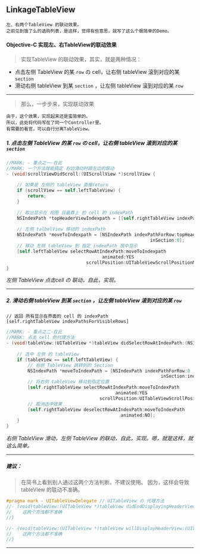 ## LinkageTableView

```
左、右两个TableView 的联动效果。
之前见到饿了么的选购列表，是这样，觉得有些意思，就写了这么个极简单的Demo。
```

#### Objective-C 实现左、右TableView的联动效果

> 实现TableView 的联动效果，其实，就是两种情况：

- 点击左侧 TableView 的某 `row` の cell，让右侧 tableView 滚到对应的某 `section`
- 滑动右侧 tableView 到某 `section` ，让左侧 tableView 滚到对应的某 `row`

---

> 那么，一步步来，实现联动效果

```
由于，这个效果，实现起来还是蛮简单的。
所以，此处将代码写在了同一个Controller里。
有需要的看官，可以自行分离TableView。
```
##### 1. 点击左侧 TableView 的某 `row` の cell，让右侧 tableView 滚到对应的某 `section`

```Objective-C
//MARK: - 重点之一·在此
//MARK: 一个方法就能搞定 右边滑动时跟左边的联动
- (void)scrollViewDidScroll:(UIScrollView *)scrollView {
    
    // 如果是 左侧的 tableView 直接return
    if (scrollView == self.leftTableView) {
        return;
    }
    
    // 取出显示在 视图 且最靠上 的 cell 的 indexPath
    NSIndexPath *topHeaderViewIndexpath = [[self.rightTableView indexPathsForVisibleRows] firstObject];
    
    // 左侧 talbelView 移动的 indexPath
    NSIndexPath *moveToIndexpath = [NSIndexPath indexPathForRow:topHeaderViewIndexpath.section
                                                      inSection:0];
    // 移动 左侧 tableView 到 指定 indexPath 居中显示
    [self.leftTableView selectRowAtIndexPath:moveToIndexpath
                                    animated:YES
                              scrollPosition:UITableViewScrollPositionMiddle];
}
```
*左侧 TableView 点击cell の 联动，自此，实现。*

---

##### 2. 滑动右侧 tableView 到某 `section` ，让左侧 tableView 滚到对应的某 `row`


```
// 返回 所有显示在界面的 cell 的 indexPath
[self.rightTableView indexPathsForVisibleRows]
```
```Objective-C
//MARK: - 重点之二·在此
//MARK: 点击 cell 的代理方法
- (void)tableView:(UITableView *)tableView didSelectRowAtIndexPath:(NSIndexPath *)indexPath {
    
    // 选中 左侧 的 tableView
    if (tableView == self.leftTableView) {
        // 右侧 TableView 跳转到的 Section
        NSIndexPath *moveToIndexPath = [NSIndexPath indexPathForRow:0
                                                          inSection:indexPath.row];
        // 将右侧 tableView 移动到指定位置
        [self.rightTableView selectRowAtIndexPath:moveToIndexPath
                                         animated:YES
                                   scrollPosition:UITableViewScrollPositionTop];
        // 取消选中效果
        [self.rightTableView deselectRowAtIndexPath:moveToIndexPath
                                           animated:NO];
    }
}
```
*右侧 TableView 滑动，左侧 TableView 的联动，自此，实现。嗯，就是这样，就这么简单。*

---

##### 建议：
> 在简书上看到别人通过这两个方法判断。不建议使用。
因为，这样会导致 tableView 的联动不准确。


```Objective-C
#pragma mark - UITableViewDelegate // UITableView の 代理方法
//- (void)tableView:(UITableView *)tableView didEndDisplayingHeaderView:(UIView *)view forSection:(NSInteger)section {
//    这两个方法都不准确
//}

//- (void)tableView:(UITableView *)tableView willDisplayHeaderView:(UIView *)view forSection:(NSInteger)section {
//    这两个方法都不准确
//}
```
---

